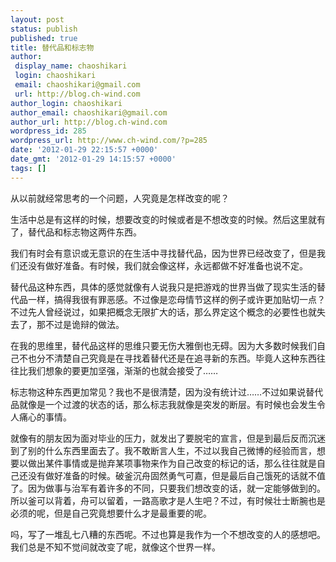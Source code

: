 ```yaml
---
layout: post
status: publish
published: true
title: 替代品和标志物
author:
 display_name: chaoshikari
 login: chaoshikari
 email: chaoshikari@gmail.com
 url: http://blog.ch-wind.com
author_login: chaoshikari
author_email: chaoshikari@gmail.com
author_url: http://blog.ch-wind.com
wordpress_id: 285
wordpress_url: http://www.ch-wind.com/?p=285
date: '2012-01-29 22:15:57 +0000'
date_gmt: '2012-01-29 14:15:57 +0000'
tags: []
---
```

从以前就经常思考的一个问题，人究竟是怎样改变的呢？


生活中总是有这样的时候，想要改变的时候或者是不想改变的时候。然后这里就有了，替代品和标志物这两件东西。


我们有时会有意识或无意识的在生活中寻找替代品，因为世界已经改变了，但是我们还没有做好准备。有时候，我们就会像这样，永远都做不好准备也说不定。


替代品这种东西，具体的感觉就像有人说我只是把游戏的世界当做了现实生活的替代品一样，搞得我很有罪恶感。不过像是恋母情节这样的例子或许更加贴切一点？不过先人曾经说过，如果把概念无限扩大的话，那么界定这个概念的必要性也就失去了，那不过是诡辩的做法。


在我的思维里，替代品这样的思维只要无伤大雅倒也无碍。因为大多数时候我们自己不也分不清楚自己究竟是在寻找着替代还是在追寻新的东西。毕竟人这种东西往往比我们想象的要更加坚强，渐渐的也就会接受了……


标志物这种东西更加常见？我也不是很清楚，因为没有统计过……不过如果说替代品就像是一个过渡的状态的话，那么标志我就像是突发的断层。有时候也会发生令人痛心的事情。


就像有的朋友因为面对毕业的压力，就发出了要脱宅的宣言，但是到最后反而沉迷到了别的什么东西里面去了。我不敢断言人生，不过以我自己微博的经验而言，想要以做出某件事情或是抛弃某项事物来作为自己改变的标记的话，那么往往就是自己还没有做好准备的时候。破釜沉舟固然勇气可嘉，但是最后自己饿死的话就不值了。因为做事与治军有着许多的不同，只要我们想改变的话，就一定能够做到的。所以釜可以背着，舟可以留着，一路高歌才是人生吧？不过，有时候壮士断腕也是必须的呢，但是自己究竟想要什么才是最重要的呢。


吗，写了一堆乱七八糟的东西呢。不过也算是我作为一个不想改变的人的感想吧。我们总是不知不觉间就改变了呢，就像这个世界一样。


 


